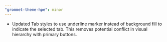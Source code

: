 ```yaml
---
"grommet-theme-hpe": minor
---
```


- Updated Tab styles to use underline marker instead of background fill to indicate the selected tab. This removes potential conflict in visual hierarchy with primary buttons.
